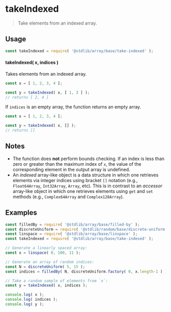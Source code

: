 <!--

@license Apache-2.0

Copyright (c) 2023 The Stdlib Authors.

Licensed under the Apache License, Version 2.0 (the "License");
you may not use this file except in compliance with the License.
You may obtain a copy of the License at

   http://www.apache.org/licenses/LICENSE-2.0

Unless required by applicable law or agreed to in writing, software
distributed under the License is distributed on an "AS IS" BASIS,
WITHOUT WARRANTIES OR CONDITIONS OF ANY KIND, either express or implied.
See the License for the specific language governing permissions and
limitations under the License.

-->

# takeIndexed

> Take elements from an indexed array.

<section class="usage">

## Usage

```javascript
const takeIndexed = require( '@stdlib/array/base/take-indexed' );
```

#### takeIndexed( x, indices )

Takes elements from an indexed array.

```javascript
const x = [ 1, 2, 3, 4 ];

const y = takeIndexed( x, [ 1, 3 ] );
// returns [ 2, 4 ]
```

If `indices` is an empty array, the function returns an empty array.

```javascript
const x = [ 1, 2, 3, 4 ];

const y = takeIndexed( x, [] );
// returns []
```

</section>

<!-- /.usage -->

<section class="notes">

## Notes

-   The function does **not** perform bounds checking. If an index is less than zero or greater than the maximum index of `x`, the value of the corresponding element in the output array is undefined.
-   An _indexed_ array-like object is a data structure in which one retrieves elements via integer indices using bracket `[]` notation (e.g., `Float64Array`, `Int32Array`, `Array`, etc). This is in contrast to an _accessor_ array-like object in which one retrieves elements using `get` and `set` methods (e.g., `Complex64Array` and `Complex128Array`).

</section>

<!-- /.notes -->

<section class="examples">

## Examples

<!-- eslint no-undef: "error" -->

```javascript
const filledBy = require( '@stdlib/array/base/filled-by' );
const discreteUniform = require( '@stdlib/random/base/discrete-uniform' );
const linspace = require( '@stdlib/array/base/linspace' );
const takeIndexed = require( '@stdlib/array/base/take-indexed' );

// Generate a linearly spaced array:
const x = linspace( 0, 100, 11 );

// Generate an array of random indices:
const N = discreteUniform( 5, 15 );
const indices = filledBy( N, discreteUniform.factory( 0, x.length-1 ) );

// Take a random sample of elements from `x`:
const y = takeIndexed( x, indices );

console.log( x );
console.log( indices );
console.log( y );
```

</section>

<!-- /.examples -->

<!-- Section for related `stdlib` packages. Do not manually edit this section, as it is automatically populated. -->

<section class="related">

</section>

<!-- /.related -->

<!-- Section for all links. Make sure to keep an empty line after the `section` element and another before the `/section` close. -->

<section class="links">

</section>

<!-- /.links -->
